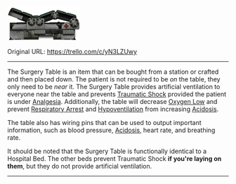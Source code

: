![image_3.png\|200](./Surgery%20Table%20-%20Attachments/6718845db30472d958dd7da2.png)

Original URL: https://trello.com/c/yN3LZUwy

---

The Surgery Table is an item that can be bought from a station or crafted and then placed down. The patient is not required to be _on_ the table, they only need to be _near_ it. The Surgery Table provides artificial ventilation to everyone near the table and prevents [Traumatic Shock](../Surgery/Traumatic%20Shock.md) provided the patient is under [Analgesia](../Torso/Analgesia.md). Additionally, the table will decrease [Oxygen Low](../Lungs/Oxygen%20Low.md) and prevent [Respiratory Arrest](../Lungs/Respiratory%20Arrest.md) and [Hypoventilation](../Lungs/Hypoventilation.md) from increasing [Acidosis](../Blood/Acidosis.md).

The table also has wiring pins that can be used to output important information, such as blood pressure, [Acidosis](../Blood/Acidosis.md), heart rate, and breathing rate.

It should be noted that the Surgery Table is functionally identical to a Hospital Bed. The other beds prevent Traumatic Shock **if you're laying on them**, but they do not provide artificial ventilation.

---

